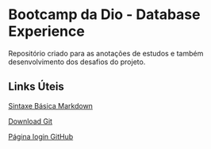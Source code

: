 # Bootcamp da Dio - Database Experience
Repositório criado para as anotações de estudos e também desenvolvimento dos desafios do projeto.

## Links Úteis
[Sintaxe Básica Markdown](https://www.markdownguide.org/)

[Download Git](https://git-scm.com/downloads)

[Página login GitHub](https://github.com/)



